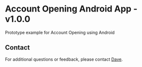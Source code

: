 Account Opening Android App - v1.0.0
===

Prototype example for Account Opening using Android 

## Contact

For additional questions or feedback, please contact [Dave](mailto:maxweld@tcd.ie).
